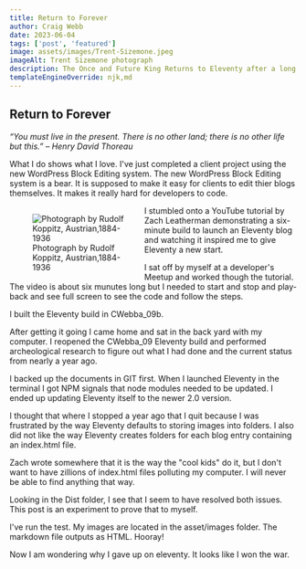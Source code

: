 ```yaml
---
title: Return to Forever
author: Craig Webb
date: 2023-06-04
tags: ['post', 'featured']
image: assets/images/Trent-Sizemone.jpeg
imageAlt: Trent Sizemone photograph
description: The Once and Future King Returns to Eleventy after a long sojourn and finds the kingdom in pretty good shape. 
templateEngineOverride: njk,md
---
```


## Return to Forever

*“You must live in the present. There is no other land; there is no other life but this.”
– Henry David Thoreau*

What I do shows what I love.
I've just completed a client project using the new WordPress Block Editing system. The new WordPress Block Editing system is a bear. It is supposed to make it easy for clients to edit thier blogs themselves. It makes it really hard for developers to code.

<figure style="width: 13em; float:left; margin-right:1em;">
<image src="{{root}}assets/images/Rudolf-Koppitz-Austrian_1884-1936.jpeg" alt=" Photograph by Rudolf Koppitz, Austrian,1884-1936" style="(min-width: 30em) 50vw, 100vw; float:left;">
<figcaption>Photograph by Rudolf Koppitz, Austrian,1884-1936</figcaptions>
</figure>

I stumbled onto a YouTube tutorial by Zach Leatherman demonstrating a six-minute build to launch an Eleventy blog and watching it inspired me to give Eleventy a new start.

I sat off by myself at a developer's Meetup and worked though the tutorial. The video is about six munutes long but I needed to start and stop and play-back and see full screen to see the code and follow the steps.

I built the Eleventy build in CWebba_09b.

After getting it going I came home and sat in the back yard with my computer. I reopened the CWebba_09 Eleventy build and performed archeological research to figure out what I had done and the current status from nearly a year ago.

I backed up the documents in GIT first. When I launched Eleventy in the terminal I got NPM signals that node modules needed to be updated. I ended up updating Eleventy itself to the newer 2.0 version.

I thought that where I stopped a year ago that I quit because I was frustrated by the way Eleventy defaults to storing images into folders. I also did not like the way Eleventy creates folders for each blog entry containing an index.html file.

Zach wrote somewhere that it is the way the "cool kids" do it, but I don't want to have zillions of index.html files polluting my computer. I will never be able to find anything that way.

Looking in the Dist folder, I see that I seem to have resolved both issues. This post is an experiment to prove that to myself.

I've run the test. My images are located in the asset/images folder. The markdown file outputs as HTML. Hooray!

Now I am wondering why I gave up on eleventy. It looks like I won the war.